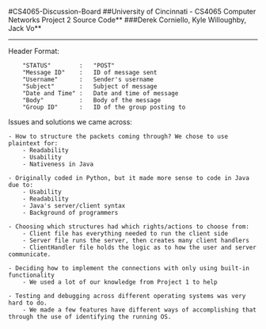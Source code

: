 #CS4065-Discussion-Board
##University of Cincinnati - CS4065 Computer Networks Project 2 Source Code**
###Derek Corniello, Kyle Willoughby, Jack Vo**

---

Header Format:

        "STATUS"        :   "POST"
        "Message ID"    :   ID of message sent
        "Username"      :   Sender's username
        "Subject"       :   Subject of message
        "Date and Time" :   Date and time of message
        "Body"          :   Body of the message
        "Group ID"      :   ID of the group posting to

Issues and solutions we came across:

    - How to structure the packets coming through? We chose to use plaintext for:
        - Readability
        - Usability
        - Nativeness in Java

    - Originally coded in Python, but it made more sense to code in Java due to:
        - Usability
        - Readability
        - Java's server/client syntax
        - Background of programmers

    - Choosing which structures had which rights/actions to choose from:
        - Client file has everything needed to run the client side
        - Server file runs the server, then creates many client handlers
        - ClientHandler file holds the logic as to how the user and server communicate.
    
    - Deciding how to implement the connections with only using built-in functionality
        - We used a lot of our knowledge from Project 1 to help
    
    - Testing and debugging across different operating systems was very hard to do. 
        - We made a few features have different ways of accomplishing that through the use of identifying the running OS.
